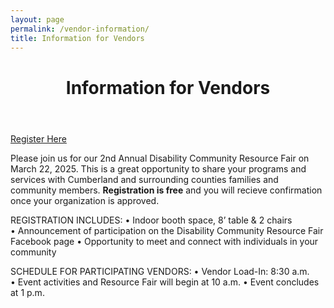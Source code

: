 ```yaml
---
layout: page
permalink: /vendor-information/
title: Information for Vendors
---
```

<div class="post">
  <header class="post-header text-center">
    <h1 class="post-title">
      Information for Vendors
    </h1>
  </header>
</div>

<div class="vendor-buttons btn-toolbar justify-content-center my-3">
  <a href="https://forms.gle/uH2QFZQwvccxvC2r8" class="btn btn-secondary">Register Here</a>
</div>

 <div class="post">
 <p class="home-body">Please join us for our 2nd Annual Disability Community Resource Fair on March 22, 2025. This is a great opportunity to share your programs and services with Cumberland and surrounding counties families and community members. <b>Registration is free</b> and you will recieve confirmation once your organization is approved.</p>
 </div>

 REGISTRATION INCLUDES:
• Indoor booth space,  8’ table & 2 chairs  
• Announcement of participation on the Disability Community Resource Fair Facebook page
• Opportunity to meet and connect with individuals in your community

SCHEDULE FOR PARTICIPATING VENDORS:
• Vendor Load-In: 8:30 a.m.  
• Event activities and Resource Fair will begin at 10 a.m.
• Event concludes at 1 p.m.